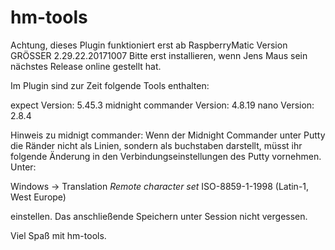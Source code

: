 # hm-tools
Achtung, dieses Plugin funktioniert erst ab RaspberryMatic Version GRÖSSER 2.29.22.20171007
Bitte erst installieren, wenn Jens Maus sein nächstes Release online gestellt hat.

Im Plugin sind zur Zeit folgende Tools enthalten:

expect              Version: 5.45.3
midnight commander  Version: 4.8.19
nano                Version: 2.8.4

Hinweis zu midnigt commander:
Wenn der Midnight Commander unter Putty die Ränder nicht als Linien, sondern als buchstaben darstellt,
müsst ihr folgende Änderung in den Verbindungseinstellungen des Putty vornehmen.
Unter:

Windows -> Translation
*Remote character set*
ISO-8859-1-1998 (Latin-1, West Europe)

einstellen.
Das anschließende Speichern unter Session nicht vergessen.

Viel Spaß mit hm-tools.
